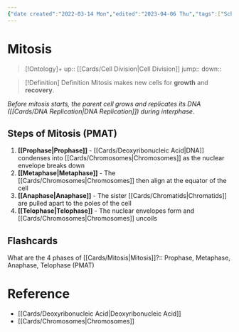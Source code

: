 ```yaml
---
{"date created":"2022-03-14 Mon","edited":"2023-04-06 Thu","tags":["School","on/Science/Biology/Genetics"],"dg-publish":true,"permalink":"/cards/mitosis/","dgPassFrontmatter":true}
---
```


# Mitosis

> [!Ontology]+
> up:: [[Cards/Cell Division\|Cell Division]]
> jump::
> down:: 

> [!Definition] Definition
> Mitosis makes new cells for **growth** and **recovery**.

*Before mitosis starts, the parent cell grows and replicates its DNA ([[Cards/DNA Replication\|DNA Replication]]) during interphase.*

## Steps of Mitosis (PMAT)
1. **[[Prophase\|Prophase]]** - [[Cards/Deoxyribonucleic Acid\|DNA]] condenses into [[Cards/Chromosomes\|Chromosomes]] as the nuclear envelope breaks down
2. **[[Metaphase\|Metaphase]]** - The [[Cards/Chromosomes\|Chromosomes]] then align at the equator of the cell
3. **[[Anaphase\|Anaphase]]** - The sister [[Cards/Chromatids\|Chromatids]] are pulled apart to the poles of the cell
4. **[[Telophase\|Telophase]]** - The nuclear envelopes form and [[Cards/Chromosomes\|Chromosomes]] uncoils

## Flashcards
What are the 4 phases of [[Cards/Mitosis\|Mitosis]]?:: Prophase, Metaphase, Anaphase, Telophase (PMAT)
<!--SR:!2022-08-20,20,250-->

# Reference
- [[Cards/Deoxyribonucleic Acid\|Deoxyribonucleic Acid]]
- [[Cards/Chromosomes\|Chromosomes]]